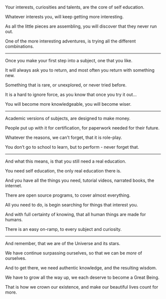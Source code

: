 Your interests, curiosities and talents,
are the core of self education.

Whatever interests you,
will keep getting more interesting.

As all the little pieces are assembling,
you will discover that they never run out.

One of the more interesting adventures,
is trying all the different combinations.

---

Once you make your first step into a subject,
one that you like.

It will always ask you to return,
and most often you return with something new.

Something that is rare,
or unexplored, or never tried before.

It is a hard to ignore force,
as you know that once you try it out...

You will become more knowledgeable,
you will become wiser.

---

Academic versions of subjects,
are designed to make money.

People put up with it for certification,
for paperwork needed for their future.

Whatever the reasons,
we can’t forget, that it is role-play.

You don’t go to school to learn,
but to perform - never forget that.

---

And what this means,
is that you still need a real education.

You need self education,
the only real education there is.

And you have all the things you need,
tutorial videos, narrated books, the internet.

There are open source programs,
to cover almost everything.

All you need to do,
is begin searching for things that interest you.

And with full certainty of knowing,
that all human things are made for humans.

There is an easy on-ramp,
to every subject and curiosity.

---

And remember,
that we are of the Universe and its stars.

We have continue surpassing ourselves,
so that we can be _more_ of ourselves.

And to get there, we need authentic knowledge,
and the resulting wisdom.

We have to grow all the way up,
we each deserve to become a Great Being.

That is how we crown our existence,
and make our beautiful lives count for more.
